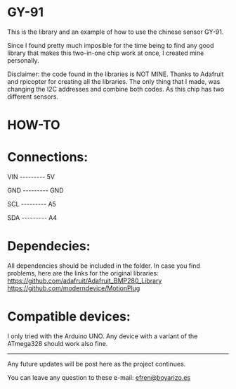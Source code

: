 # GY-91
This is the library and an example of how to use the chinese sensor GY-91.

Since I found pretty much imposible for the time being to find any good library that makes this two-in-one chip work at once, I created mine personally. 

Disclaimer: the code found in the libraries is NOT MINE. Thanks to Adafruit and rpicopter for creating all the libraries. The only thing that I made, was changing the I2C addresses and combine both codes. As this chip has two different sensors.

# HOW-TO

  # Connections:

VIN --------- 5V

GND --------- GND

SCL --------- A5

SDA --------- A4

  # Dependecies:

All dependencies should be included in the folder. In case you find problems, here are the links for the original libraries:
       https://github.com/adafruit/Adafruit_BMP280_Library
       https://github.com/moderndevice/MotionPlug
       
  # Compatible devices:

I only tried with the Arduino UNO. Any device with a variant of the ATmega328 should work also fine.

------------------------------------------------------------------------------------------------------------------------------------------
 
Any future updates will be post here as the project continues.

You can leave any question to these e-mail: efren@boyarizo.es
